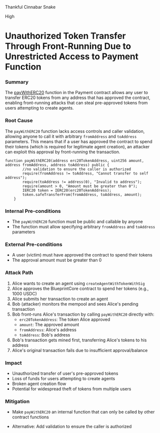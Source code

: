 Thankful Cinnabar Snake

High

# Unauthorized Token Transfer Through Front-Running Due to Unrestricted Access to Payment Function

### Summary

The [payWithERC20](https://github.com/sherlock-audit/2025-03-crestal-network/blob/27a3c28155702b3a68f29347efedffb048010e33/crestal-omni-contracts/src/Payment.sol#L25) function in the Payment contract allows any user to transfer ERC20 tokens from any address that has approved the contract, enabling front-running attacks that can steal pre-approved tokens from users attempting to create agents.

### Root Cause

The `payWithERC20` function lacks access controls and caller validation, allowing anyone to call it with arbitrary `fromAddress` and `toAddress` parameters. This means that if a user has approved the contract to spend their tokens (which is required for legitimate agent creation), an attacker can exploit this approval by front-running the transaction.

```solidity
function payWithERC20(address erc20TokenAddress, uint256 amount, address fromAddress, address toAddress) public {
        //no validation to ensure the caller is authorized
        require(fromAddress != toAddress, "Cannot transfer to self address"); 
        require(toAddress != address(0), "Invalid to address");
        require(amount > 0, "Amount must be greater than 0");
        IERC20 token = IERC20(erc20TokenAddress);
        token.safeTransferFrom(fromAddress, toAddress, amount);
    }
```

### Internal Pre-conditions

- The `payWithERC20` function must be public and callable by anyone
- The function must allow specifying arbitrary `fromAddress` and `toAddress` parameters

### External Pre-conditions

- A user (victim) must have approved the contract to spend their tokens
- The approval amount must be greater than 0

### Attack Path

1. Alice wants to create an agent using `createAgentWithTokenWithSig`
2. Alice approves the BlueprintCore contract to spend her tokens (e.g., 1000 USDC)
3. Alice submits her transaction to create an agent
4. Bob (attacker) monitors the mempool and sees Alice's pending transaction
5. Bob front-runs Alice's transaction by calling `payWithERC20` directly with:
   - `erc20TokenAddress`: The token Alice approved
   - `amount`: The approved amount
   - `fromAddress`: Alice's address
   - `toAddress`: Bob's address
6. Bob's transaction gets mined first, transferring Alice's tokens to his address
7. Alice's original transaction fails due to insufficient approval/balance

### Impact

- Unauthorized transfer of user's pre-approved tokens
- Loss of funds for users attempting to create agents
- Broken agent creation flow
- Potential for widespread theft of tokens from multiple users

### Mitigation

* Make `payWithERC20` an internal function that can only be called by other contract functions

* Alternative: Add validation to ensure the caller is authorized